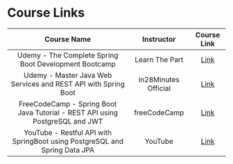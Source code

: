 # Course Links

|                                 Course Name                                  |      Instructor      |                                     Course Link                                      |
| :--------------------------------------------------------------------------: | :------------------: | :----------------------------------------------------------------------------------: |
|            Udemy - The Complete Spring Boot Development Bootcamp             |    Learn The Part    | [Link](https://www.udemy.com/course/the-complete-spring-boot-development-bootcamp/)  |
|        Udemy - Master Java Web Services and REST API with Spring Boot        | in28Minutes Official |          [Link](https://www.udemy.com/course/spring-web-services-tutorial/)          |
| FreeCodeCamp - Spring Boot Java Tutorial - REST API using PostgreSQL and JWT |     freeCodeCamp     | [Link](https://www.youtube.com/watch?v=5VUjP1wMqoE&t=1s&ab_channel=freeCodeCamp.org) |
|YouTube - Restful API with SpringBoot using PostgreSQL and Spring Data JPA|YouTube|[Link](https://www.youtube.com/watch?v=ZTxn38j4DJE&ab_channel=2BDeveloper)|
